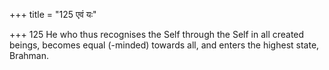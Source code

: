 +++
title = "125 एवं यः"

+++
125	He who thus recognises the Self through the Self in all created beings, becomes equal (-minded) towards all, and enters the highest state, Brahman.